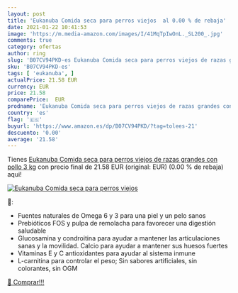 ```yaml
---
layout: post
title: 'Eukanuba Comida seca para perros viejos  al 0.00 % de rebaja'
date: 2021-01-22 10:41:53
image: 'https://m.media-amazon.com/images/I/41MqTpIwOnL._SL200_.jpg'
comments: true
category: ofertas
author: ring
slug: 'B07CV94PKD-es Eukanuba Comida seca para perros viejos de razas grandes...'
sku: 'B07CV94PKD-es'
tags: [ 'eukanuba', ]
actualPrice: 21.58 EUR
currency: EUR
price: 21.58
comparePrice:  EUR
prodname: 'Eukanuba Comida seca para perros viejos de razas grandes con pollo 3 kg'
country: 'es'
flag: '🇪🇸'
buyurl: 'https://www.amazon.es/dp/B07CV94PKD/?tag=tolees-21'
descuento: '0.00'
average: '21.58'
---
```


Tienes [Eukanuba Comida seca para perros viejos de razas grandes con pollo 3 kg](https://www.amazon.es/dp/B07CV94PKD/?tag=tolees-21) con precio final de  21.58 EUR (original:  EUR) (0.00 %  de rebaja) aqui!

[![Eukanuba Comida seca para perros viejos ](https://m.media-amazon.com/images/I/41MqTpIwOnL._SL200_.jpg)](https://www.amazon.es/dp/B07CV94PKD/?tag=tolees-21)

🔎:

- Fuentes naturales de Omega 6 y 3 para una piel y un pelo sanos
- Prebióticos FOS y pulpa de remolacha para favorecer una digestión saludable
- Glucosamina y condroitina para ayudar a mantener las articulaciones sanas y la movilidad. Calcio para ayudar a mantener sus huesos fuertes
- Vitaminas E y C antioxidantes para ayudar al sistema inmune
- L-carnitina para controlar el peso; Sin sabores artificiales, sin colorantes, sin OGM

[🛒 Comprar!!!](https://www.amazon.es/dp/B07CV94PKD/?tag=tolees-21)
